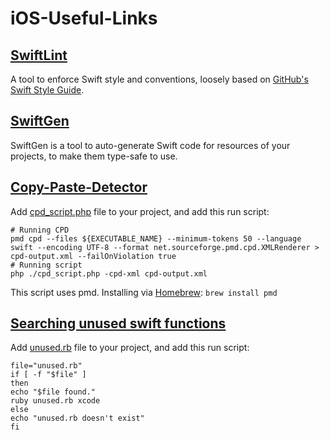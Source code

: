 # iOS-Useful-Links

## [SwiftLint](https://github.com/realm/SwiftLint)
A tool to enforce Swift style and conventions, loosely based on [GitHub's Swift Style Guide](https://github.com/github/swift-style-guide).

## [SwiftGen](https://github.com/SwiftGen/SwiftGen)
SwiftGen is a tool to auto-generate Swift code for resources of your projects, to make them type-safe to use.

## [Copy-Paste-Detector](https://medium.com/@nvashanin/%D0%B8%D0%BD%D1%82%D0%B5%D0%B3%D1%80%D0%B8%D1%80%D1%83%D0%B5%D0%BC-copy-paste-detector-%D0%B4%D0%BB%D1%8F-swift-%D0%B2-xcode-9ae87c20748)
Add [cpd_script.php](https://github.com/yakobz/iOS-Useful-Links/blob/master/cpd_script.php) file to your project, and add this run script:
```
# Running CPD
pmd cpd --files ${EXECUTABLE_NAME} --minimum-tokens 50 --language swift --encoding UTF-8 --format net.sourceforge.pmd.cpd.XMLRenderer > cpd-output.xml --failOnViolation true
# Running script
php ./cpd_script.php -cpd-xml cpd-output.xml
```
This script uses pmd. Installing via [Homebrew](http://brew.sh/): `brew install pmd`

## [Searching unused swift functions](https://github.com/PaulTaykalo/swift-scripts)
Add [unused.rb](https://github.com/yakobz/iOS-Useful-Links/blob/master/unused.rb) file to your project, and add this run script:
```
file="unused.rb"
if [ -f "$file" ]
then
echo "$file found."
ruby unused.rb xcode
else
echo "unused.rb doesn't exist"
fi
```

